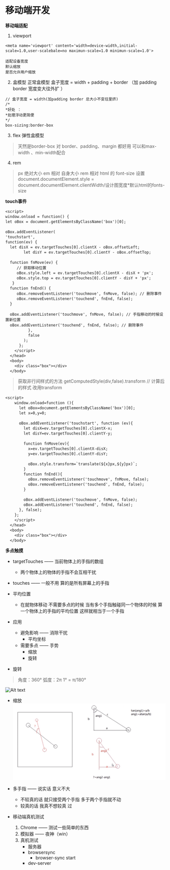 # 移动端开发

**移动端适配**
1. viewport 
```
<meta name='viewport' content='width=device-width,initial-scale=1.0,user-scalebale=no maximun-scale=1.0 minimun-scale=1.0'> 

适配设备宽度
默认缩放 
是否允许用户缩放
```

2. 盒模型
正常盒模型 盒子宽度 = width + padding + border （加 padding border 宽度变大往外扩 ）
```
// 盒子宽度 = width(加padding border 总大小不变往里挤)
/*
*好处 ：
*处理浮动更简便
*/ 
box-sizing:border-box
```

3. flex 弹性盒模型
> 天然是border-box
> 对 border、padding、margin 都好用
> 可以和max-width 、min-width配合

4. rem
> px 绝对大小
em 相对 自身大小
rem 相对 html 的 font-size
> 设置document.documentElement.style = document.documentElement.clientWidth/设计图宽度*默认html的fonts-size


**touch事件**
```
<script>
window.onload = function() {
let oBox = document.getElementsByClassName('box')[0];

oBox.addEventListener(
'touchstart',
function(ev) {
  let disX = ev.targetTouches[0].clientX - oBox.offsetLeft;
        let disY = ev.targetTouches[0].clientY - oBox.offsetTop;

  function fnMove(ev) {
     // 获取移动位置
     oBox.style.left = ev.targetTouches[0].clientX - disX + 'px';
     oBox.style.top = ev.targetTouches[0].clientY - disY + 'px';
   }
  function fnEnd() {
     oBox.removeEventListener('touchmove', fnMove, false); // 删除事件
     oBox.removeEventListener('touchend', fnEnd, false);
  }

  oBox.addEventListener('touchmove', fnMove, false); // 手指移动的时候设置新位置
  oBox.addEventListener('touchend', fnEnd, false); // 删除事件
          },
          false
        );
      };
    </script>
  </head>
  <body>
    <div class="box"></div>
  </body>
```

> 获取非行间样式的方法
> getComputedStyle(div,false).transform // 计算后的样式
改用transform

```
<script>
    window.onload=function (){
      let oBox=document.getElementsByClassName('box')[0];
      let x=0,y=0;

      oBox.addEventListener('touchstart', function (ev){
        let disX=ev.targetTouches[0].clientX-x;
        let disY=ev.targetTouches[0].clientY-y;

        function fnMove(ev){
          x=ev.targetTouches[0].clientX-disX;
          y=ev.targetTouches[0].clientY-disY;

          oBox.style.transform=`translate(${x}px,${y}px)`;
        }
        function fnEnd(){
          oBox.removeEventListener('touchmove', fnMove, false);
          oBox.removeEventListener('touchend', fnEnd, false);
        }

        oBox.addEventListener('touchmove', fnMove, false);
        oBox.addEventListener('touchend', fnEnd, false);
      }, false);
    };
    </script>
  </head>
  <body>
    <div class="box"></div>
  </body>
```

**多点触摸**
- targetTouches —— 当前物体上的手指的数组 
	- 两个物体上的物体的手指不会互相干扰
- touches —— 一般不用 算的是所有屏幕上的手指

- 平均位置
	- 在就物体移动 不需要多点的时候 当有多个手指触碰同一个物体的时候 算一个物体上的手指的平均位置 这样就相当于一个手指

- 应用
	- 避免影响  —— 消除干扰 
		- 平均坐标
	- 需要多点 —— 手势
		- 缩放
		- 旋转

- 旋转
>角度：360°
弧度：2π
1° = π/180°

![Alt text](./1561361493208.png)

- 缩放
![Alt text](./1561361323236.png)

- 多手指  —— 说实话 意义不大
	- 不较真的话 就只接受两个手指 多于两个手指就不动
	- 较真的话 我真不想较真 过

- 移动端真机测试
	1. Chrome —— 测试一些简单的东西
	2. 模拟器 —— 夜神（win）
	3. 真机测试
		-  服务器 
		-  browsersync 
			-  browser-sync start
		-  dev-server


